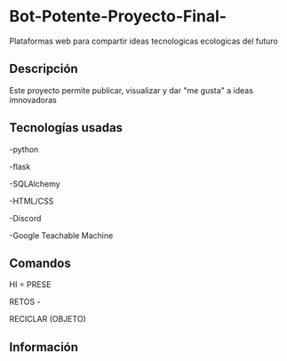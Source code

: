 # Bot-Potente-Proyecto-Final-
Plataformas web para compartir ideas tecnologicas ecologicas del futuro


## Descripción

Este proyecto permite publicar, visualizar y dar "me gusta" a ideas imnovadoras

## Tecnologías usadas 

-python 

-flask

-SQLAlchemy

-HTML/CSS

-Discord

-Google Teachable Machine

## Comandos

HI = PRESE

RETOS -

RECICLAR (OBJETO)

## Información
